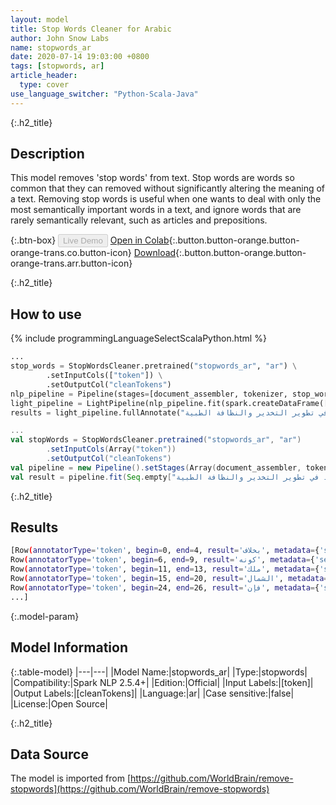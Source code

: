```yaml
---
layout: model
title: Stop Words Cleaner for Arabic
author: John Snow Labs
name: stopwords_ar
date: 2020-07-14 19:03:00 +0800
tags: [stopwords, ar]
article_header:
  type: cover
use_language_switcher: "Python-Scala-Java"
---
```


{:.h2_title}
## Description
This model removes 'stop words' from text. Stop words are words so common that they can removed without significantly altering the meaning of a text. Removing stop words is useful when one wants to deal with only the most semantically important words in a text, and ignore words that are rarely semantically relevant, such as articles and prepositions.

{:.btn-box}
<button class="button button-orange" disabled>Live Demo</button>
[Open in Colab](https://github.com/JohnSnowLabs/spark-nlp-workshop/blob/b2eb08610dd49d5b15077cc499a94b4ec1e8b861/jupyter/annotation/english/stop-words/StopWordsCleaner.ipynb){:.button.button-orange.button-orange-trans.co.button-icon}
[Download](https://s3.amazonaws.com/auxdata.johnsnowlabs.com/public/models/stopwords_ar_ar_2.5.4_2.4_1594742440256.zip){:.button.button-orange.button-orange-trans.arr.button-icon}

{:.h2_title}
## How to use

<div class="tabs-box" markdown="1">

{% include programmingLanguageSelectScalaPython.html %}

```python
...
stop_words = StopWordsCleaner.pretrained("stopwords_ar", "ar") \
        .setInputCols(["token"]) \
        .setOutputCol("cleanTokens")
nlp_pipeline = Pipeline(stages=[document_assembler, tokenizer, stop_words])
light_pipeline = LightPipeline(nlp_pipeline.fit(spark.createDataFrame([['']]).toDF("text")))
results = light_pipeline.fullAnnotate("بخلاف كونه ملك الشمال ، فإن جون سنو طبيب إنجليزي ورائد في تطوير التخدير والنظافة الطبية.")
```

```scala
...
val stopWords = StopWordsCleaner.pretrained("stopwords_ar", "ar")
        .setInputCols(Array("token"))
        .setOutputCol("cleanTokens")
val pipeline = new Pipeline().setStages(Array(document_assembler, tokenizer, stopWords))
val result = pipeline.fit(Seq.empty["بخلاف كونه ملك الشمال ، فإن جون سنو طبيب إنجليزي ورائد في تطوير التخدير والنظافة الطبية."].toDS.toDF("text")).transform(data)
```

{:.h2_title}
## Results

```bash
[Row(annotatorType='token', begin=0, end=4, result='بخلاف', metadata={'sentence': '0'}, embeddings=[]),
Row(annotatorType='token', begin=6, end=9, result='كونه', metadata={'sentence': '0'}, embeddings=[]),
Row(annotatorType='token', begin=11, end=13, result='ملك', metadata={'sentence': '0'}, embeddings=[]),
Row(annotatorType='token', begin=15, end=20, result='الشمال', metadata={'sentence': '0'}, embeddings=[]),
Row(annotatorType='token', begin=24, end=26, result='فإن', metadata={'sentence': '0'}, embeddings=[]),
...]
```

{:.model-param}
## Model Information

{:.table-model}
|---|---|
|Model Name:|stopwords_ar|
|Type:|stopwords|
|Compatibility:|Spark NLP 2.5.4+|
|Edition:|Official|
|Input Labels:|[token]|
|Output Labels:|[cleanTokens]|
|Language:|ar|
|Case sensitive:|false|
|License:|Open Source|

{:.h2_title}
## Data Source
The model is imported from [https://github.com/WorldBrain/remove-stopwords](https://github.com/WorldBrain/remove-stopwords)